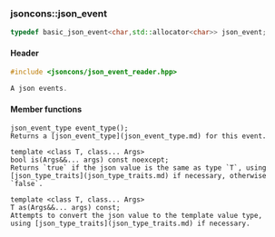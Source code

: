 ### jsoncons::json_event

```c++
typedef basic_json_event<char,std::allocator<char>> json_event;
```

#### Header
```c++
#include <jsoncons/json_event_reader.hpp>

A json events.
```

#### Member functions

    json_event_type event_type();
    Returns a [json_event_type](json_event_type.md) for this event.

    template <class T, class... Args>
    bool is(Args&&... args) const noexcept;
    Returns `true` if the json value is the same as type `T`, using 
    [json_type_traits](json_type_traits.md) if necessary, otherwise `false`.

    template <class T, class... Args>
    T as(Args&&... args) const;
    Attempts to convert the json value to the template value type,
    using [json_type_traits](json_type_traits.md) if necessary.

